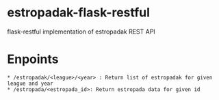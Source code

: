 # estropadak-flask-restful

flask-restful implementation of estropadak REST API

# Enpoints

    * /estropadak/<league>/<year> : Return list of estropadak for given league and year
    * /estropada/<estropada_id>: Return estropada data for given id

